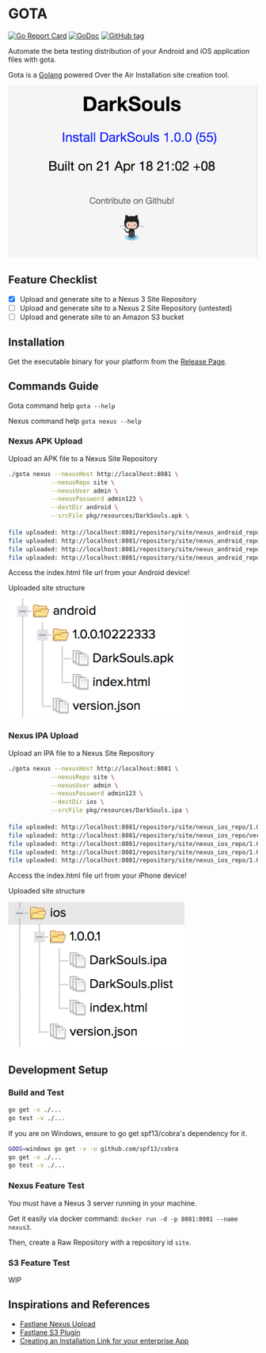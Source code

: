 # GOTA

[![Go Report Card](https://goreportcard.com/badge/github.com/bzon/gota)](https://goreportcard.com/report/github.com/bzon/gota)
[![GoDoc](https://img.shields.io/badge/godoc-reference-blue.svg?style=flat)](https://godoc.org/github.com/bzon/gota)
[![GitHub tag](https://img.shields.io/github/tag/bzon/gota.svg)](https://github.com/bzon/gota/releases/)

Automate the beta testing distribution of your Android and iOS application files with gota.

Gota is a [Golang](http://golang.org/) powered Over the Air Installation site creation tool.

![](./docs/gota_html.png)

## Feature Checklist

* [x] Upload and generate site to a Nexus 3 Site Repository
* [ ] Upload and generate site to a Nexus 2 Site Repository (untested)
* [ ] Upload and generate site to an Amazon S3 bucket

## Installation

Get the executable binary for your platform from the [Release Page](https://github.com/bzon/gota/releases/).

## Commands Guide

Gota command help `gota --help`

Nexus command help `gota nexus --help`

### Nexus APK Upload

Upload an APK file to a Nexus Site Repository

```bash
./gota nexus --nexusHost http://localhost:8081 \
            --nexusRepo site \
            --nexusUser admin \
            --nexusPassword admin123 \
            --destDir android \
            --srcFile pkg/resources/DarkSouls.apk \

file uploaded: http://localhost:8081/repository/site/nexus_android_repo/1.0.0/10222333/appicon.png
file uploaded: http://localhost:8081/repository/site/nexus_android_repo/version.json
file uploaded: http://localhost:8081/repository/site/nexus_android_repo/1.0.0/10222333/index.html
file uploaded: http://localhost:8081/repository/site/nexus_android_repo/1.0.0/10222333/DarkSouls.apk
```

Access the index.html file url from your Android device!

Uploaded site structure

![](./docs/apk_nexus_uploaded.png)

### Nexus IPA Upload

Upload an IPA file to a Nexus Site Repository

```bash
./gota nexus --nexusHost http://localhost:8081 \
            --nexusRepo site \
            --nexusUser admin \
            --nexusPassword admin123 \
            --destDir ios \
            --srcFile pkg/resources/DarkSouls.ipa \

file uploaded: http://localhost:8081/repository/site/nexus_ios_repo/1.0.0/4/appicon.png
file uploaded: http://localhost:8081/repository/site/nexus_ios_repo/version.json
file uploaded: http://localhost:8081/repository/site/nexus_ios_repo/1.0.0/4/index.html
file uploaded: http://localhost:8081/repository/site/nexus_ios_repo/1.0.0/4/DarkSouls.ipa
file uploaded: http://localhost:8081/repository/site/nexus_ios_repo/1.0.0/4/app.plist
```

Access the index.html file url from your iPhone device!

Uploaded site structure

![](./docs/ios_nexus_uploaded.png)

## Development Setup

### Build and Test

```bash
go get -v ./...
go test -v ./...
```

If you are on Windows, ensure to go get spf13/cobra's dependency for it. 

```bash
GOOS=windows go get -v -u github.com/spf13/cobra
go get -v ./...
go test -v ./...
```

### Nexus Feature Test

You must have a Nexus 3 server running in your machine. 

Get it easily via docker command: `docker run -d -p 8081:8081 --name nexus3`.

Then, create a Raw Repository with a repository id `site`.

### S3 Feature Test

WIP

## Inspirations and References

* [Fastlane Nexus Upload](https://docs.fastlane.tools/actions/nexus_upload/)
* [Fastlane S3 Plugin](https://github.com/joshdholtz/fastlane-plugin-s3/)
* [Creating an Installation Link for your enterprise App](https://support.magplus.com/hc/en-us/articles/203808598-iOS-Creating-an-Installation-Link-for-Your-Enterprise-App)
